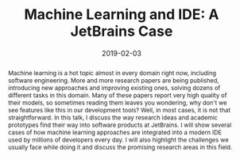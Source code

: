 ---
title: "Machine Learning and IDE: A JetBrains Case"
collection: talks
type: "Talk"
permalink: /talks/2021-09-29-machine-learning
venue: "ICSME'21"
date: 2019-02-03
location: "Virtual"
video: '<iframe width="560" height="315" src="https://www.youtube.com/embed/7Gfw6rNYmUo" title="YouTube video player" frameborder="0" allow="accelerometer; autoplay; clipboard-write; encrypted-media; gyroscope; picture-in-picture" allowfullscreen></iframe>'
abstract: "Machine learning is a hot topic almost in every domain right now, including software engineering. More and more research papers are being published, introducing new approaches and improving existing ones, solving dozens of different tasks in this domain. Many of these papers report very high quality of their models, so sometimes reading them leaves you wondering, why don't we see features like this in our development tools? Well, in most cases, it is not that straightforward. In this talk, I discuss the way research ideas and academic prototypes find their way into software products at JetBrains. I will show several cases of how machine learning approaches are integrated into a modern IDE used by millions of developers every day. I will also highlight the challenges we usually face while doing it and discuss the promising research areas in this field."
---
